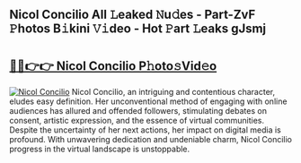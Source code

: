 ## Nicol Concilio All 𝙻eaked 𝙽u𝚍es - Part-ZvF 𝙿hotos B𝚒kini 𝚅𝚒deo - Hot 𝙿art 𝙻eaks gJsmj

# <h2><a href="http://ld7h2xl.urlbe.top/?page=Nicol+Concilio">🔗🔗👉👉 Nicol Concilio P𝚑oto𝚜Vid𝚎o</a></h2>

[![Nicol Concilio](https://i.imgur.com/eBuTRDB.gif)](http://ld7h2xl.urlbe.top/?page=Nicol+Concilio)
Nicol Concilio, an intriguing and contentious character, eludes easy definition. Her unconventional method of engaging with online audiences has allured and offended followers, stimulating debates on consent, artistic expression, and the essence of virtual communities. Despite the uncertainty of her next actions, her impact on digital media is profound. With unwavering dedication and undeniable charm, Nicol Concilio progress in the virtual landscape is unstoppable.
